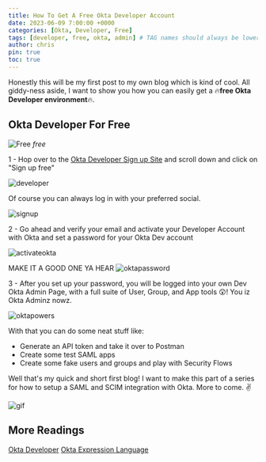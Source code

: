 ```yaml
---
title: How To Get A Free Okta Developer Account
date: 2023-06-09 7:00:00 +0000
categories: [Okta, Developer, Free]
tags: [developer, free, okta, admin] # TAG names should always be lowercase
author: chris
pin: true
toc: true
---
```


Honestly this will be my first post to my own blog which is kind of cool. All giddy-ness aside, I want to show you how you can easily get a 🔥**free Okta Developer environment**🔥.

## Okta Developer For Free

![Free](https://i.imgflip.com/7ouxak.jpg)
_free_

1 - Hop over to the [Okta Developer Sign up Site](https://developer.okta.com/signup/) and scroll down and click on "Sign up free"

![developer](/2023-06-09+21_15_04-Window.png)

Of course you can always log in with your preferred social.

![signup](/2023-06-09+21_32_48-Window.png)

2 - Go ahead and verify your email and activate your Developer Account with Okta and set a password for your Okta Dev account

![activateokta](/2023-06-09+21_35_52-Window.png)

MAKE IT A GOOD ONE YA HEAR
![oktapassword](/2023-06-09+21_38_59-Window.png)

3 - After you set up your password, you will be logged into your own Dev Okta Admin Page, with a full suite of User, Group, and App tools 😲! You iz Okta Adminz nowz.

![oktapowers](/2023-06-09+21_41_56-Window.png)

With that you can do some neat stuff like:

- Generate an API token and take it over to Postman
- Create some test SAML apps
- Create some fake users and groups and play with Security Flows

Well that's my quick and short first blog! I want to make this part of a series for how to setup a SAML and SCIM integration with Okta. More to come. ✌

![gif](https://jixifox.files.wordpress.com/2015/09/meme-when-you-know-you-are-the-cool-guy-ont-he-planet.gif)

## More Readings

[Okta Developer](https://developer.okta.com/)
[Okta Expression Language](https://developer.okta.com/docs/reference/okta-expression-language/)

